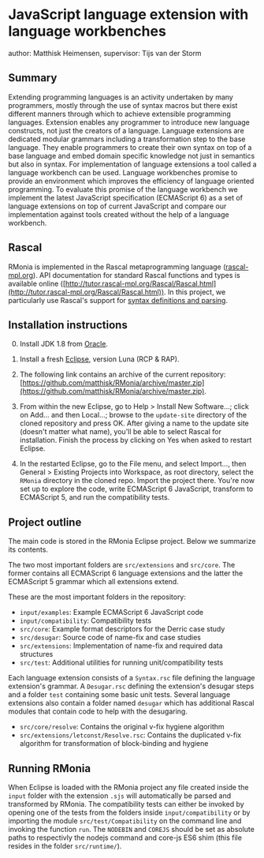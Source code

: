 # JavaScript language extension with language workbenches
author: Matthisk Heimensen, supervisor: Tijs van der Storm

## Summary

Extending programming languages is an activity undertaken by many programmers, mostly through the use of syntax macros but there exist different manners through which to achieve extensible programming languages.  Extension enables any programmer to introduce new language constructs, not just the creators of a language. Language extensions are dedicated modular grammars including a transformation step to the base language. They enable programmers to create their own syntax on top of a base language and embed domain specific knowledge not just in semantics but also in syntax. For implementation of language extensions a tool called a language workbench can be used. Language workbenches promise to provide an environment which improves the efficiency of language oriented programming. To evaluate this promise of the language workbench we implement the latest JavaScript specification (ECMAScript 6) as a set of language extensions on top of current JavaScript and compare our implementation against tools created without the help of a language workbench.

## Rascal

RMonia is implemented in the Rascal metaprogramming language ([rascal-mpl.org](http://www.rascal-mpl.org)). API
documentation for standard Rascal functions and types is available online
([http://tutor.rascal-mpl.org/Rascal/Rascal.html](http://tutor.rascal-mpl.org/Rascal/Rascal.html)).
In this project, we particularly use Rascal's support for [syntax definitions
and
parsing](http://tutor.rascal-mpl.org/Rascal/Rascal.html#/Rascal/Declarations/SyntaxDefinition/SyntaxDefinition.html).


## Installation instructions

0.  Install JDK 1.8 from [Oracle](http://www.oracle.com/technetwork/java/javase/downloads/jdk8-downloads-2133151.html).

1.  Install a fresh [Eclipse](http://www.eclipse.org), version Luna (RCP & RAP).

2.  The following link contains an archive of the current repository:
    [https://github.com/matthisk/RMonia/archive/master.zip](https://github.com/matthisk/RMonia/archive/master.zip).

3.  From within the new Eclipse, go to Help > Install New Software...; click
    on Add... and then Local...; browse to the `update-site` directory of the
    cloned repository and press OK. After giving a name to the update site
    (doesn't matter what name), you'll be able to select Rascal for
    installation.  Finish the process by clicking on Yes when asked to restart
    Eclipse.

4.  In the restarted Eclipse, go to the File menu, and select Import..., then
    General > Existing Projects into Workspace, as root directory, select the
    `RMonia` directory in the cloned repo. Import the project there.
    You're now set up to explore the code, write ECMAScript 6 JavaScript, transform to ECMAScript 5, and run the compatibility tests.

## Project outline

The main code is stored in the RMonia Eclipse project. Below we summarize its contents. 

The two most important folders are `src/extensions` and `src/core`. The former contains
all ECMAScript 6 language extensions and the latter the ECMAScript 5 grammar which all
extensions extend.

These are the most important folders in the repository:

* `input/examples`: Example ECMAScript 6 JavaScript code
* `input/compatibility`: Compatibility tests
* `src/core`: Example format descriptors for the Derric case study
* `src/desugar`: Source code of name-fix and case studies
* `src/extensions`: Implementation of name-fix and required data structures
* `src/test`: Additional utilities for running unit/compatibility tests

Each language extension consists of a `Syntax.rsc` file defining the language extension's grammar.
A `Desugar.rsc` defining the extension's desugar steps and a folder `test` containing some basic unit tests. Several language extensions also contain a folder named `desugar` which has additional Rascal modules that contain code to help with the desugaring.

* `src/core/resolve`: Contains the original v-fix hygiene algorithm
* `src/extensions/letconst/Resolve.rsc`: Contains the duplicated v-fix algorithm for transformation of block-binding and hygiene

## Running RMonia

When Eclipse is loaded with the RMonia project any file created inside the `input` folder with the extension `.sjs` will automatically be parsed and transformed by RMonia. The compatibility tests can either be invoked by opening one of the tests from the folders inside `input/compatibility` or by importing the module `src/test/Compatibility` on the command line and invoking the function `run`. The `NODEBIN` and `COREJS` should be set as absolute paths to respectivly the nodejs command and core-js ES6 shim (this file resides in the folder `src/runtime/`).
